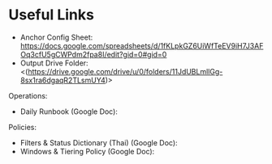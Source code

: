 <!-- PATH: docs/LINKS.md -->
# Useful Links

- Anchor Config Sheet: <https://docs.google.com/spreadsheets/d/1fKLpkGZ6UiWfTeEV9iH7J3AFOq3cfU5gCWPdm2fpa8I/edit?gid=0#gid=0>
- Output Drive Folder: <(https://drive.google.com/drive/u/0/folders/11JdUBLmllGg-8sx1ra6dgaqR2TLsmUY4)>

Operations:
- Daily Runbook (Google Doc): <optional link for non-dev SOP>

Policies:
- Filters & Status Dictionary (Thai) (Google Doc): <optional link>
- Windows & Tiering Policy (Google Doc): <optional link>
